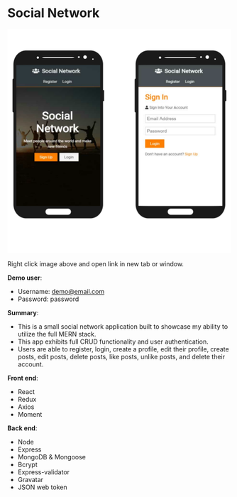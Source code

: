 # Social Network

<a href='https://sn-0.herokuapp.com/' target='_blank'><img src='https://github.com/bretbaker/social-network/blob/master/readme-img/readme-img.svg' alt='Image of application'></a>

Right click image above and open link in new tab or window.

**Demo user**:

- Username: demo@email.com
- Password: password

**Summary**:

- This is a small social network application built to showcase my ability to utilize the full MERN stack.
- This app exhibits full CRUD functionality and user authentication.
- Users are able to register, login, create a profile, edit their profile, create posts, edit posts, delete posts, like posts, unlike posts, and delete their account.

**Front end**:

- React
- Redux
- Axios
- Moment

**Back end**:

- Node
- Express
- MongoDB & Mongoose
- Bcrypt
- Express-validator
- Gravatar
- JSON web token
